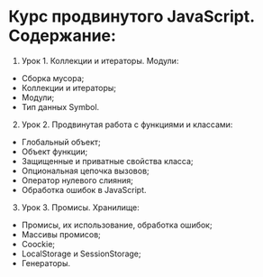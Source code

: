 # Курс продвинутого JavaScript. Содержание:
1) Урок 1. Коллекции и итераторы. Модули:
 - Сборка мусора;
 - Коллекции и итераторы;
 - Модули; 
 - Тип данных Symbol.
2) Урок 2. Продвинутая работа с функциями и классами:
 - Глобальный объект;
 - Объект функции;
 - Защищенные и приватные свойства класса;
 - Опциональная цепочка вызовов;
 - Оператор нулевого слияния;
 - Обработка ошибок в JavaScript.
3) Урок 3. Промисы. Хранилище:
 - Промисы, их использование, обработка ошибок;
 - Массивы промисов;
 - Coockie;
 - LocalStorage и SessionStorage;
 - Генераторы.